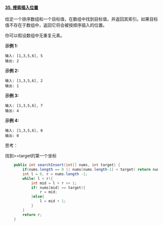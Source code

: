 #### [35. 搜索插入位置](https://leetcode-cn.com/problems/search-insert-position/)

给定一个排序数组和一个目标值，在数组中找到目标值，并返回其索引。如果目标值不存在于数组中，返回它将会被按顺序插入的位置。

你可以假设数组中无重复元素。

**示例 1:**

```
输入: [1,3,5,6], 5
输出: 2
```

**示例 2:**

```
输入: [1,3,5,6], 2
输出: 1
```

**示例 3:**

```
输入: [1,3,5,6], 7
输出: 4
```

**示例 4:**

```
输入: [1,3,5,6], 0
输出: 0
```

思考：

找到>=target的第一个坐标

```java
    public int searchInsert(int[] nums, int target) {
        if(nums.length == 0 || nums[nums.length-1] < target) return nums.length;
        int l = 0, r = nums.length -1;
        while( l < r){
            int mid = l + r >> 1;
            if( nums[mid] >= target){
                r = mid;
            }else{
                l = mid + 1;
            }
        }
        return r;
    }
```




